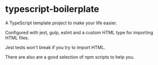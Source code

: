 # typescript-boilerplate

A TypeScript template project to make your life easier.

Configured with jest, gulp, eslint and a custom HTML type for importing HTML files.

Jest tests won't break if you try to import HTML.

There are also are a good selection of npm scripts to help you.